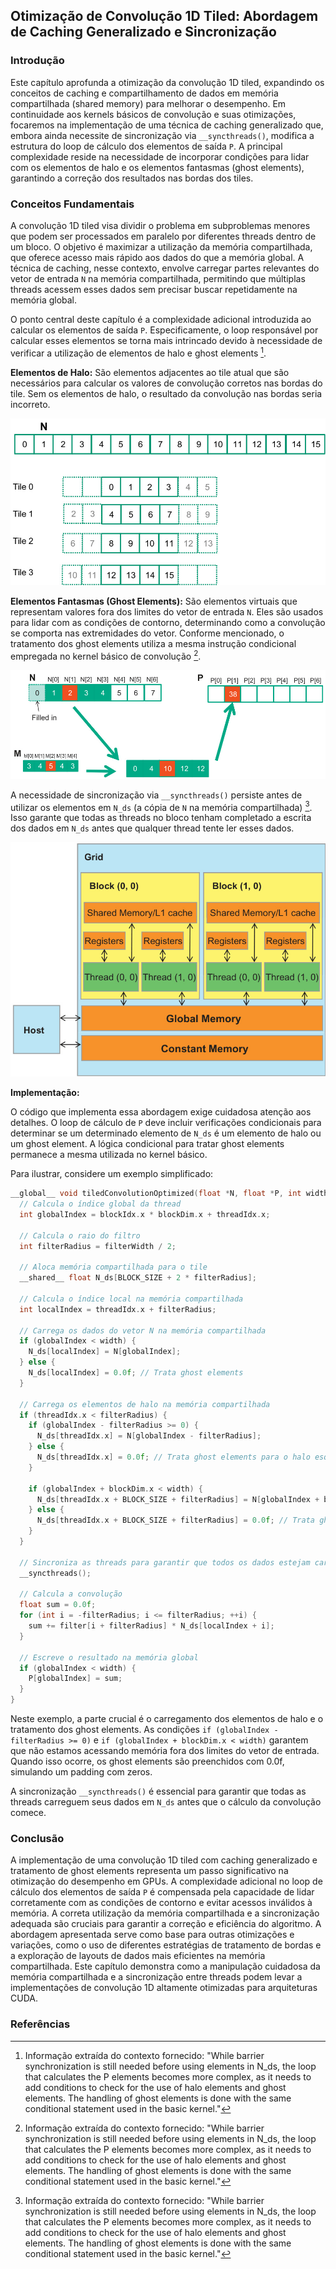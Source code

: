 ## Otimização de Convolução 1D Tiled: Abordagem de Caching Generalizado e Sincronização

### Introdução

Este capítulo aprofunda a otimização da convolução 1D tiled, expandindo os conceitos de caching e compartilhamento de dados em memória compartilhada (shared memory) para melhorar o desempenho. Em continuidade aos kernels básicos de convolução e suas otimizações, focaremos na implementação de uma técnica de caching generalizado que, embora ainda necessite de sincronização via `__syncthreads()`, modifica a estrutura do loop de cálculo dos elementos de saída `P`. A principal complexidade reside na necessidade de incorporar condições para lidar com os elementos de halo e os elementos fantasmas (ghost elements), garantindo a correção dos resultados nas bordas dos tiles.

### Conceitos Fundamentais

A convolução 1D tiled visa dividir o problema em subproblemas menores que podem ser processados em paralelo por diferentes threads dentro de um bloco. O objetivo é maximizar a utilização da memória compartilhada, que oferece acesso mais rápido aos dados do que a memória global. A técnica de caching, nesse contexto, envolve carregar partes relevantes do vetor de entrada `N` na memória compartilhada, permitindo que múltiplas threads acessem esses dados sem precisar buscar repetidamente na memória global.

O ponto central deste capítulo é a complexidade adicional introduzida ao calcular os elementos de saída `P`. Especificamente, o loop responsável por calcular esses elementos se torna mais intrincado devido à necessidade de verificar a utilização de elementos de halo e ghost elements [^1].

**Elementos de Halo:** São elementos adjacentes ao tile atual que são necessários para calcular os valores de convolução corretos nas bordas do tile. Sem os elementos de halo, o resultado da convolução nas bordas seria incorreto.

![Illustration of 1D tiled convolution with halo elements, demonstrating input array partitioning.](./../images/image7.jpg)

**Elementos Fantasmas (Ghost Elements):** São elementos virtuais que representam valores fora dos limites do vetor de entrada `N`. Eles são usados para lidar com as condições de contorno, determinando como a convolução se comporta nas extremidades do vetor. Conforme mencionado, o tratamento dos ghost elements utiliza a mesma instrução condicional empregada no kernel básico de convolução [^1].

![1D convolution with boundary conditions, showing input array N, mask M, and output array P, where missing elements are padded with zeros.](./../images/image6.jpg)

A necessidade de sincronização via `__syncthreads()` persiste antes de utilizar os elementos em `N_ds` (a cópia de `N` na memória compartilhada) [^1]. Isso garante que todas as threads no bloco tenham completado a escrita dos dados em `N_ds` antes que qualquer thread tente ler esses dados.

![CUDA memory model: Grid of blocks with shared memory, registers, and threads interacting with global and constant memory.](./../images/image10.jpg)

**Implementação:**

O código que implementa essa abordagem exige cuidadosa atenção aos detalhes. O loop de cálculo de `P` deve incluir verificações condicionais para determinar se um determinado elemento de `N_ds` é um elemento de halo ou um ghost element. A lógica condicional para tratar ghost elements permanece a mesma utilizada no kernel básico.

Para ilustrar, considere um exemplo simplificado:

```c++
__global__ void tiledConvolutionOptimized(float *N, float *P, int width, int filterWidth) {
  // Calcula o índice global da thread
  int globalIndex = blockIdx.x * blockDim.x + threadIdx.x;

  // Calcula o raio do filtro
  int filterRadius = filterWidth / 2;

  // Aloca memória compartilhada para o tile
  __shared__ float N_ds[BLOCK_SIZE + 2 * filterRadius];

  // Calcula o índice local na memória compartilhada
  int localIndex = threadIdx.x + filterRadius;

  // Carrega os dados do vetor N na memória compartilhada
  if (globalIndex < width) {
    N_ds[localIndex] = N[globalIndex];
  } else {
    N_ds[localIndex] = 0.0f; // Trata ghost elements
  }

  // Carrega os elementos de halo na memória compartilhada
  if (threadIdx.x < filterRadius) {
    if (globalIndex - filterRadius >= 0) {
      N_ds[threadIdx.x] = N[globalIndex - filterRadius];
    } else {
      N_ds[threadIdx.x] = 0.0f; // Trata ghost elements para o halo esquerdo
    }

    if (globalIndex + blockDim.x < width) {
      N_ds[threadIdx.x + BLOCK_SIZE + filterRadius] = N[globalIndex + blockDim.x];
    } else {
      N_ds[threadIdx.x + BLOCK_SIZE + filterRadius] = 0.0f; // Trata ghost elements para o halo direito
    }
  }

  // Sincroniza as threads para garantir que todos os dados estejam carregados
  __syncthreads();

  // Calcula a convolução
  float sum = 0.0f;
  for (int i = -filterRadius; i <= filterRadius; ++i) {
    sum += filter[i + filterRadius] * N_ds[localIndex + i];
  }

  // Escreve o resultado na memória global
  if (globalIndex < width) {
    P[globalIndex] = sum;
  }
}
```

Neste exemplo, a parte crucial é o carregamento dos elementos de halo e o tratamento dos ghost elements. As condições `if (globalIndex - filterRadius >= 0)` e `if (globalIndex + blockDim.x < width)` garantem que não estamos acessando memória fora dos limites do vetor de entrada. Quando isso ocorre, os ghost elements são preenchidos com 0.0f, simulando um padding com zeros.

A sincronização `__syncthreads()` é essencial para garantir que todas as threads carreguem seus dados em `N_ds` antes que o cálculo da convolução comece.

### Conclusão

A implementação de uma convolução 1D tiled com caching generalizado e tratamento de ghost elements representa um passo significativo na otimização do desempenho em GPUs. A complexidade adicional no loop de cálculo dos elementos de saída `P` é compensada pela capacidade de lidar corretamente com as condições de contorno e evitar acessos inválidos à memória. A correta utilização da memória compartilhada e a sincronização adequada são cruciais para garantir a correção e eficiência do algoritmo. A abordagem apresentada serve como base para outras otimizações e variações, como o uso de diferentes estratégias de tratamento de bordas e a exploração de layouts de dados mais eficientes na memória compartilhada.
Este capítulo demonstra como a manipulação cuidadosa da memória compartilhada e a sincronização entre threads podem levar a implementações de convolução 1D altamente otimizadas para arquiteturas CUDA.

### Referências
[^1]: Informação extraída do contexto fornecido: "While barrier synchronization is still needed before using elements in N_ds, the loop that calculates the P elements becomes more complex, as it needs to add conditions to check for the use of halo elements and ghost elements. The handling of ghost elements is done with the same conditional statement used in the basic kernel."

<!-- END -->